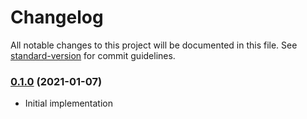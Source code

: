 # Changelog

All notable changes to this project will be documented in this file. See [standard-version](https://github.com/conventional-changelog/standard-version) for commit guidelines.

### [0.1.0](https://github.com/maidsafe/sn_launch_tool/compare/v0.1.0...v0.1.0) (2021-01-07)
* Initial implementation
